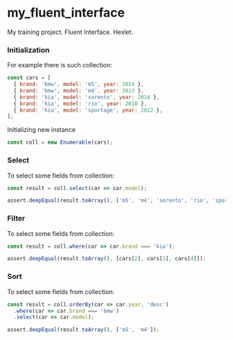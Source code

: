 # my_fluent_interface
My training project. Fluent Interface. Hexlet.

### Initialization

For example there is such collection:
```javascript
const cars = [
  { brand: 'bmw', model: 'm5', year: 2014 },
  { brand: 'bmw', model: 'm4', year: 2013 },
  { brand: 'kia', model: 'sorento', year: 2014 },
  { brand: 'kia', model: 'rio', year: 2010 },
  { brand: 'kia', model: 'sportage', year: 2012 },
];
```
Initializing new instance
```javascript
const coll = new Enumerable(cars);
```

### Select
To select some fields from collection:
```javascript
const result = coll.select(car => car.model);

assert.deepEqual(result.toArray(), ['m5', 'm4', 'sorento', 'rio', 'sportage']);
```

### Filter
To select some fields from collection:
```javascript
const result = coll.where(car => car.brand === 'kia');

assert.deepEqual(result.toArray(), [cars[2], cars[3], cars[4]]);
```

### Sort
To select some fields from collection:
```javascript
const result = coll.orderBy(car => car.year, 'desc')
  .where(car => car.brand === 'bmw')
  .select(car => car.model);

assert.deepEqual(result.toArray(), ['m5', 'm4']);
```
